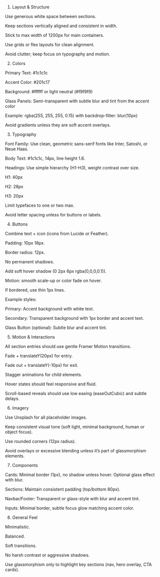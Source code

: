 1. Layout & Structure

Use generous white space between sections.

Keep sections vertically aligned and consistent in width.

Stick to max width of 1200px for main containers.

Use grids or flex layouts for clean alignment.

Avoid clutter; keep focus on typography and motion.

2. Colors

Primary Text: #1c1c1c

Accent Color: #201c17

Background: #ffffff or light neutral (#f9f9f9)

Glass Panels: Semi-transparent with subtle blur and tint from the accent color

Example: rgba(255, 255, 255, 0.15) with backdrop-filter: blur(10px)

Avoid gradients unless they are soft accent overlays.

3. Typography

Font Family: Use clean, geometric sans-serif fonts like Inter, Satoshi, or Neue Haas.

Body Text: #1c1c1c, 14px, line height 1.6.

Headings: Use simple hierarchy (H1-H3), weight contrast over size.

H1: 40px

H2: 28px

H3: 20px

Limit typefaces to one or two max.

Avoid letter spacing unless for buttons or labels.

4. Buttons

Combine text + icon (icons from Lucide or Feather).

Padding: 10px 18px.

Border radius: 12px.

No permanent shadows.

Add soft hover shadow (0 2px 6px rgba(0,0,0,0.1)).

Motion: smooth scale-up or color fade on hover.

If bordered, use thin 1px lines.

Example styles:

Primary: Accent background with white text.

Secondary: Transparent background with 1px border and accent text.

Glass Button (optional): Subtle blur and accent tint.

5. Motion & Interactions

All section entries should use gentle Framer Motion transitions.

Fade + translateY(20px) for entry.

Fade out + translateY(-10px) for exit.

Stagger animations for child elements.

Hover states should feel responsive and fluid.

Scroll-based reveals should use low easing (easeOutCubic) and subtle delays.

6. Imagery

Use Unsplash for all placeholder images.

Keep consistent visual tone (soft light, minimal background, human or object focus).

Use rounded corners (12px radius).

Avoid overlays or excessive blending unless it’s part of glassmorphism elements.

7. Components

Cards: Minimal border (1px), no shadow unless hover. Optional glass effect with blur.

Sections: Maintain consistent padding (top/bottom 80px).

Navbar/Footer: Transparent or glass-style with blur and accent tint.

Inputs: Minimal border, subtle focus glow matching accent color.

8. General Feel

Minimalistic.

Balanced.

Soft transitions.

No harsh contrast or aggressive shadows.

Use glassmorphism only to highlight key sections (nav, hero overlay, CTA cards).
